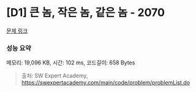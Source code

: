 # [D1] 큰 놈, 작은 놈, 같은 놈 - 2070 

[문제 링크](https://swexpertacademy.com/main/code/problem/problemDetail.do?contestProbId=AV5QQ6qqA40DFAUq) 

### 성능 요약

메모리: 19,096 KB, 시간: 102 ms, 코드길이: 658 Bytes



> 출처: SW Expert Academy, https://swexpertacademy.com/main/code/problem/problemList.do